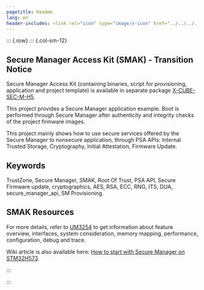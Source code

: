 ```yaml
---
pagetitle: Readme
lang: en
header-includes: <link rel="icon" type="image/x-icon" href="../../../../_htmresc/favicon.png" />
---
```


::: {.row}
::: {.col-sm-12}

## <b>Secure Manager Access Kit (SMAK) - Transition Notice</b>

Secure Manager Access Kit (containing binaries, script for provisioning, application and project template) is available in separate package [X-CUBE-SEC-M-H5](https://www.st.com/en/embedded-software/stm32trustee-sm.html#overview).

This project provides a Secure Manager application example. Boot is performed through Secure Manager after authenticity and integrity checks of the project firmware images.

This project mainly shows how to use secure services offered by the Secure Manager to nonsecure application, through PSA APIs: Internal Trusted Storage, Cryptography, Initial Attestation, Firmware Update.


## <b>Keywords</b>

TrustZone, Secure Manager, SMAK, Root Of Trust, PSA API, Secure Firmware update, cryptographics, AES, RSA, ECC, RNG, ITS, DUA, secure_manager_api, SM Provisioning.

## <b>SMAK Resources</b>

For more details, refer to [UM3254](https://idp.st.com/dmsdownloader/downloadServlet?docname=DM01018813) to get information about feature overview, interfaces, system consideration, memory mapping, performance, configuration, debug and trace.

Wiki article is also available here: [How to start with Secure Manager on STM32H573](https://wiki.st.com/stm32mcu/wiki/Security:How_to_start_with_Secure_Manager_default_configuration_on_STM32H5).

:::

:::